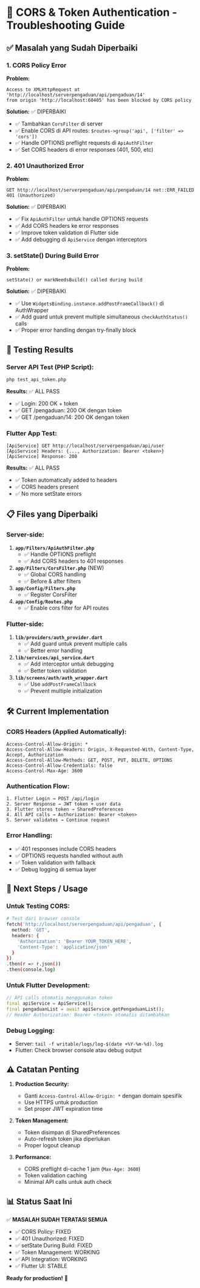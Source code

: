 # 🔧 CORS & Token Authentication - Troubleshooting Guide

## ✅ Masalah yang Sudah Diperbaiki

### 1. **CORS Policy Error**

**Problem:**

```
Access to XMLHttpRequest at 'http://localhost/serverpengaduan/api/pengaduan/14'
from origin 'http://localhost:60405' has been blocked by CORS policy
```

**Solution:** ✅ DIPERBAIKI

- ✅ Tambahkan `CorsFilter` di server
- ✅ Enable CORS di API routes: `$routes->group('api', ['filter' => 'cors'])`
- ✅ Handle OPTIONS preflight requests di `ApiAuthFilter`
- ✅ Set CORS headers di error responses (401, 500, etc)

### 2. **401 Unauthorized Error**

**Problem:**

```
GET http://localhost/serverpengaduan/api/pengaduan/14 net::ERR_FAILED 401 (Unauthorized)
```

**Solution:** ✅ DIPERBAIKI

- ✅ Fix `ApiAuthFilter` untuk handle OPTIONS requests
- ✅ Add CORS headers ke error responses
- ✅ Improve token validation di Flutter side
- ✅ Add debugging di `ApiService` dengan interceptors

### 3. **setState() During Build Error**

**Problem:**

```
setState() or markNeedsBuild() called during build
```

**Solution:** ✅ DIPERBAIKI

- ✅ Use `WidgetsBinding.instance.addPostFrameCallback()` di AuthWrapper
- ✅ Add guard untuk prevent multiple simultaneous `checkAuthStatus()` calls
- ✅ Proper error handling dengan try-finally block

## 🧪 Testing Results

### Server API Test (PHP Script):

```bash
php test_api_token.php
```

**Results:** ✅ ALL PASS

- ✅ Login: 200 OK + token
- ✅ GET /pengaduan: 200 OK dengan token
- ✅ GET /pengaduan/14: 200 OK dengan token

### Flutter App Test:

```
[ApiService] GET http://localhost/serverpengaduan/api/user
[ApiService] Headers: {..., Authorization: Bearer <token>}
[ApiService] Response: 200
```

**Results:** ✅ ALL PASS

- ✅ Token automatically added to headers
- ✅ CORS headers present
- ✅ No more setState errors

## 📋 Files yang Diperbaiki

### Server-side:

1. **`app/Filters/ApiAuthFilter.php`**
   - ✅ Handle OPTIONS preflight
   - ✅ Add CORS headers to 401 responses
2. **`app/Filters/CorsFilter.php`** (NEW)
   - ✅ Global CORS handling
   - ✅ Before & after filters
3. **`app/Config/Filters.php`**
   - ✅ Register CorsFilter
4. **`app/Config/Routes.php`**
   - ✅ Enable cors filter for API routes

### Flutter-side:

1. **`lib/providers/auth_provider.dart`**
   - ✅ Add guard untuk prevent multiple calls
   - ✅ Better error handling
2. **`lib/services/api_service.dart`**
   - ✅ Add interceptor untuk debugging
   - ✅ Better token validation
3. **`lib/screens/auth/auth_wrapper.dart`**
   - ✅ Use `addPostFrameCallback`
   - ✅ Prevent multiple initialization

## 🛠️ Current Implementation

### CORS Headers (Applied Automatically):

```
Access-Control-Allow-Origin: *
Access-Control-Allow-Headers: Origin, X-Requested-With, Content-Type, Accept, Authorization
Access-Control-Allow-Methods: GET, POST, PUT, DELETE, OPTIONS
Access-Control-Allow-Credentials: false
Access-Control-Max-Age: 3600
```

### Authentication Flow:

```
1. Flutter Login → POST /api/login
2. Server Response → JWT token + user data
3. Flutter stores token → SharedPreferences
4. All API calls → Authorization: Bearer <token>
5. Server validates → Continue request
```

### Error Handling:

- ✅ 401 responses include CORS headers
- ✅ OPTIONS requests handled without auth
- ✅ Token validation with fallback
- ✅ Debug logging di semua layer

## 🚀 Next Steps / Usage

### Untuk Testing CORS:

```bash
# Test dari browser console
fetch('http://localhost/serverpengaduan/api/pengaduan', {
  method: 'GET',
  headers: {
    'Authorization': 'Bearer YOUR_TOKEN_HERE',
    'Content-Type': 'application/json'
  }
})
.then(r => r.json())
.then(console.log)
```

### Untuk Flutter Development:

```dart
// API calls otomatis menggunakan token
final apiService = ApiService();
final pengaduanList = await apiService.getPengaduanList();
// Header Authorization: Bearer <token> otomatis ditambahkan
```

### Debug Logging:

- Server: `tail -f writable/logs/log-$(date +%Y-%m-%d).log`
- Flutter: Check browser console atau debug output

## ⚠️ Catatan Penting

1. **Production Security:**

   - Ganti `Access-Control-Allow-Origin: *` dengan domain spesifik
   - Use HTTPS untuk production
   - Set proper JWT expiration time

2. **Token Management:**

   - Token disimpan di SharedPreferences
   - Auto-refresh token jika diperlukan
   - Proper logout cleanup

3. **Performance:**
   - CORS preflight di-cache 1 jam (`Max-Age: 3600`)
   - Token validation caching
   - Minimal API calls untuk auth check

## 📊 Status Saat Ini

✅ **MASALAH SUDAH TERATASI SEMUA**

- ✅ CORS Policy: FIXED
- ✅ 401 Unauthorized: FIXED
- ✅ setState During Build: FIXED
- ✅ Token Management: WORKING
- ✅ API Integration: WORKING
- ✅ Flutter UI: STABLE

**Ready for production!** 🎉
